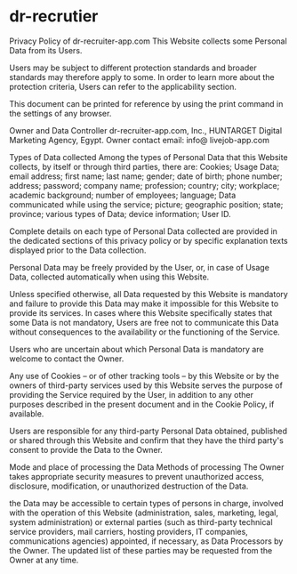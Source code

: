 # dr-recrutier
Privacy Policy of dr-recruiter-app.com
This Website collects some Personal Data from its Users.

Users may be subject to different protection standards and broader standards may therefore apply to some. In order to learn more about the protection criteria, Users can refer to the applicability section.

This document can be printed for reference by using the print command in the settings of any browser.

Owner and Data Controller
dr-recruiter-app.com, Inc., HUNTARGET Digital Marketing Agency, Egypt. 
Owner contact email: info@ livejob-app.com

Types of Data collected
Among the types of Personal Data that this Website collects, by itself or through third parties, there are: Cookies; Usage Data; email address;  first name; last name; gender; date of birth; phone number; address; password; company name; profession; country; city; workplace; academic background; number of employees; language; Data communicated while using the service; picture; geographic position; state; province; various types of Data; device information; User ID.

Complete details on each type of Personal Data collected are provided in the dedicated sections of this privacy policy or by specific explanation texts displayed prior to the Data collection.

Personal Data may be freely provided by the User, or, in case of Usage Data, collected automatically when using this Website.

Unless specified otherwise, all Data requested by this Website is mandatory and failure to provide this Data may make it impossible for this Website to provide its services. In cases where this Website specifically states that some Data is not mandatory, Users are free not to communicate this Data without consequences to the availability or the functioning of the Service.

Users who are uncertain about which Personal Data is mandatory are welcome to contact the Owner.

Any use of Cookies – or of other tracking tools – by this Website or by the owners of third-party services used by this Website serves the purpose of providing the Service required by the User, in addition to any other purposes described in the present document and in the Cookie Policy, if available.

Users are responsible for any third-party Personal Data obtained, published or shared through this Website and confirm that they have the third party's consent to provide the Data to the Owner.

Mode and place of processing the Data
Methods of processing
The Owner takes appropriate security measures to prevent unauthorized access, disclosure, modification, or unauthorized destruction of the Data.

the Data may be accessible to certain types of persons in charge, involved with the operation of this Website (administration, sales, marketing, legal, system administration) or external parties (such as third-party technical service providers, mail carriers, hosting providers, IT companies, communications agencies) appointed, if necessary, as Data Processors by the Owner. The updated list of these parties may be requested from the Owner at any time.
